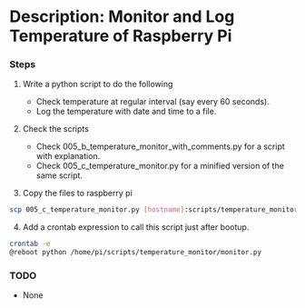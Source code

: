 # Description: Monitor and Log Temperature of Raspberry Pi

### Steps 
1. Write a python script to do the following
    - Check temperature at regular interval (say every 60 seconds).
    - Log the temperature with date and time to a file.

2. Check the scripts
    - Check 005_b_temperature_monitor_with_comments.py for a script with explanation.
    - Check 005_c_temperature_monitor.py for a minified version of the same script.

3. Copy the files to raspberry pi
```bash
scp 005_c_temperature_monitor.py [hostname]:scripts/temperature_monitor/monitor.py
```

4. Add a crontab expression to call this script just after bootup.
```bash
crontab -e
@reboot python /home/pi/scripts/temperature_monitor/monitor.py
```

### TODO
* None
